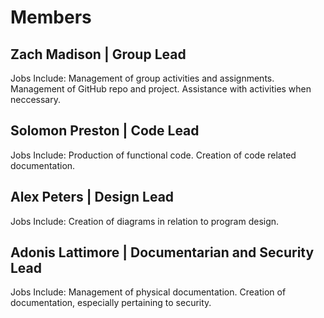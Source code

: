 # Members
## Zach Madison | Group Lead
Jobs Include: Management of group activities and assignments. Management of GitHub repo and project. Assistance with activities when neccessary.

## Solomon Preston | Code Lead
Jobs Include: Production of functional code. Creation of code related documentation.

## Alex Peters | Design Lead
Jobs Include: Creation of diagrams in relation to program design. 

## Adonis Lattimore | Documentarian and Security Lead
Jobs Include: Management of physical documentation. Creation of documentation, especially pertaining to security.
